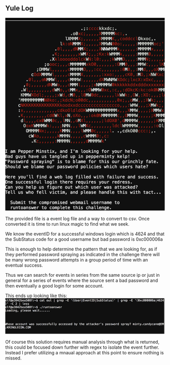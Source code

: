 ## Yule Log
![Banner](banner.png)

The provided file is a event log file and a way to convert to csv. Once converted it is time to run linux magic to find what we seek.

We know the eventID for a successful windows login which is 4624 and that the SubStatus code for a good username but bad password is 0xc000006a

This is enough to help determine the pattern that we are looking for, as if they performed password spraying as indicated in the challenge there will be many wrong password attempts in a group period of time with an eventual success.

Thus we can search for events in series from the same source ip or just in general for a series of events where the source sent a bad password and then eventually a good login for some account.

This ends up looking like this: ![Solved](solution.png)


Of course this solution requires manual analysis through what is returned, this could be focused down further with regex to isolate the event further. Instead I prefer utilizing a mnaual approach at this point to ensure nothing is missed.
